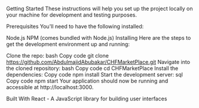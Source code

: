 Getting Started
These instructions will help you set up the project locally on your machine for development and testing purposes.

Prerequisites
You'll need to have the following installed:

Node.js
NPM (comes bundled with Node.js)
Installing
Here are the steps to get the development environment up and running:

Clone the repo:
bash
Copy code
git clone https://github.com/AbdulmajidAbubakar/CHFMarketPlace.git
Navigate into the cloned repository:
bash
Copy code
cd CHFMarketPlace
Install the dependencies:
Copy code
npm install
Start the development server:
sql
Copy code
npm start
Your application should now be running and accessible at http://localhost:3000.

Built With
React - A JavaScript library for building user interfaces
